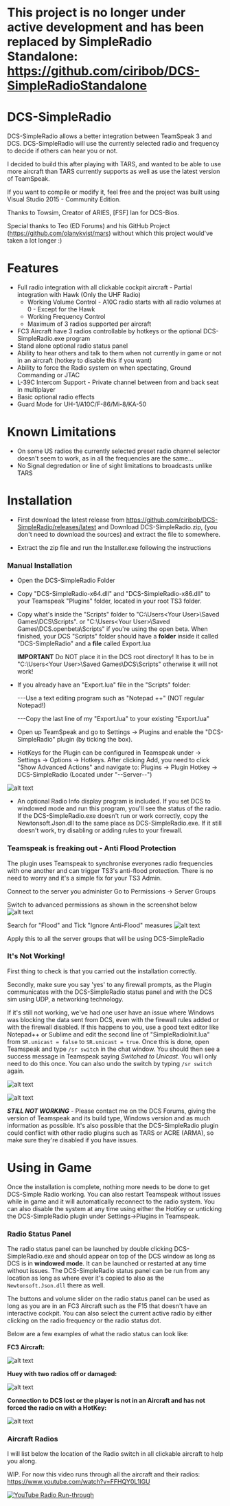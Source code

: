 # This project is no longer under active development and has been replaced by SimpleRadio Standalone: https://github.com/ciribob/DCS-SimpleRadioStandalone

# DCS-SimpleRadio

DCS-SimpleRadio allows a better integration between TeamSpeak 3 and DCS. DCS-SimpleRadio will use the currently selected radio and frequency to decide if others can hear you or not.

I decided to build this after playing with TARS, and wanted to be able to use more aircraft than TARS currently supports as well as use the latest version of TeamSpeak.

If you want to compile or modify it, feel free and the project was built using Visual Studio 2015 - Community Edition.

Thanks to Towsim, Creator of ARIES, [FSF] Ian for DCS-Bios.

Special thanks to Teo (ED Forums) and his GitHub Project (https://github.com/olanykvist/mars) without which this project would've taken a lot longer :)

# Features
  - Full radio integration with all clickable cockpit aircraft - Partial integration with Hawk (Only the UHF Radio)
    - Working Volume Control - A10C radio starts with all radio volumes at 0 - Except for the Hawk
    - Working Frequency Control
    - Maximum of 3 radios supported per aircraft
  - FC3 Aircraft have 3 radios controllable by hotkeys or the optional DCS-SimpleRadio.exe program
  - Stand alone optional radio status panel
  - Ability to hear others and talk to them when not currently in game or not in an aircraft (hotkey to disable this if you want)
  - Ability to force the Radio system on when spectating, Ground Commanding or JTAC
  - L-39C Intercom Support - Private channel between from and back seat in multiplayer
  - Basic optional radio effects
  - Guard Mode for UH-1/A10C/F-86/Mi-8/KA-50 
 
# Known Limitations
 - On some US radios the currently selected preset radio channel selector doesn't seem to work, as in all the frequencies are the same...
 - No Signal degredation or line of sight limitations to broadcasts unlike TARS
 
# Installation

 - First download the latest release from https://github.com/ciribob/DCS-SimpleRadio/releases/latest and Download DCS-SimpleRadio.zip, (you don't need to download the sources) and extract the file to somewhere.

- Extract the zip file and run the Installer.exe following the instructions

### Manual Installation

- Open the DCS-SimpleRadio Folder
- Copy "DCS-SimpleRadio-x64.dll" and "DCS-SimpleRadio-x86.dll"  to your Teamspeak "Plugins" folder, located in your root TS3 folder.
- Copy what's inside the "Scripts" folder to "C:\Users\<Your User>\Saved Games\DCS\Scripts".  or "C:\Users\<Your User>\Saved Games\DCS.openbeta\Scripts" if you're using the open beta.
   When finished, your DCS "Scripts" folder should have a **folder** inside it called "DCS-SimpleRadio" and a **file** called Export.lua

   ****IMPORTANT**** Do NOT place it in the DCS root directory! It has to be in "C:\Users\<Your User>\Saved Games\DCS\Scripts" otherwise it will not work!

- If you already have an "Export.lua" file in the "Scripts" folder: 
  
  ---Use a text editing program such as "Notepad ++" (NOT regular Notepad!)
  
  ---Copy the last line of my "Export.lua" to your existing "Export.lua"

- Open up TeamSpeak and go to Settings -> Plugins and enable the "DCS-SimpleRadio" plugin (by ticking the box).

- HotKeys for the Plugin can be configured in Teamspeak under -> Settings -> Options -> Hotkeys. 
   After clicking Add, you need to click "Show Advanced Actions" and navigate to: Plugins -> Plugin Hotkey -> DCS-SimpleRadio  (Located under "--Server--") 

![alt text](http://i1056.photobucket.com/albums/t379/cfisher881/Ts3%20Hotkeys_zpsgxbh1aid.png~original "Hotkeys")

- An optional Radio Info display program is included. If you set DCS to windowed mode and run this program, you'll see the status of the radio. 
   If the DCS-SimpleRadio.exe doesn't run or work correctly, copy the Newtonsoft.Json.dll to the same place as  DCS-SimpleRadio.exe. If it still doesn't work, try disabling or adding rules to your firewall.

### Teamspeak is freaking out - Anti Flood Protection
The plugin uses Teamspeak to synchronise everyones radio frequencies with one another and can trigger TS3's anti-flood protection. There is no need to worry and it's a simple fix for your TS3 Admin.

Connect to the server you administer
Go to Permissions -> Server Groups

Switch to advanced permissions as shown in the screenshot below
![alt text](http://i1056.photobucket.com/albums/t379/cfisher881/permissions%20edit_zpskssuokrz.png "Permissions")

Search for "Flood" and Tick "Ignore Anti-Flood" measures
![alt text](http://i1056.photobucket.com/albums/t379/cfisher881/anti%20flood_zpsoc2vsnuy.png "Permissions")

Apply this to all the server groups that will be using DCS-SimpleRadio

### It's Not Working!
First thing to check is that you carried out the installation correctly.

Secondly, make sure you say 'yes' to any firewall prompts, as the Plugin communicates with the DCS-SimpleRadio status panel and with the DCS sim using UDP, a networking technology.

If it's still not working, we've had one user have an issue where Windows was blocking the data sent from DCS, even with the firewall rules added or with the firewall disabled. If this happens to you, use a good text editor like Notepad++ or Sublime and edit the second line of "SimpleRadioInit.lua" from ```SR.unicast = false``` to ```SR.unicast = true```.
Once this is done, open Teamspeak and type ```/sr switch``` in the chat window. You should then see a success message in Teamspeak saying *Switched to Unicast*. You will only need to do this once. You can also undo the switch by typing ```/sr switch``` again.

![alt text](http://i1056.photobucket.com/albums/t379/cfisher881/ts3%20switch_zpszjdlko7i.png~original "Switch")

![alt text](http://i1056.photobucket.com/albums/t379/cfisher881/ts3%20switched_zps1gjbtqdu.png~original "Switch")

***STILL NOT WORKING*** - Please contact me on the DCS Forums, giving the version of Teamspeak and its build type, Windows version and as much information as possible. It's also possible that the DCS-SimpleRadio plugin could conflict with other radio plugins such as TARS or ACRE (ARMA), so make sure they're disabled if you have issues.

# Using in Game
Once the installation is complete, nothing more needs to be done to get DCS-Simple Radio working. You can also restart Teamspeak without issues while in game and it will automatically reconnect to the radio system. You can also disable the system at any time using either the HotKey or unticking the DCS-SimpleRadio plugin under Settings->Plugins in Teamspeak.

### Radio Status Panel

The radio status panel can be launched by double clicking DCS-SimpleRadio.exe and should appear on top of the DCS window as long as DCS is in **windowed mode**. It can be launched or restarted at any time without issues. The DCS-SimpleRadio status panel can be run from any location as long as where ever it's copied to also as the ```Newtonsoft.Json.dll``` there as well.

The buttons and volume slider on the radio status panel can be used as long as you are in an FC3 Aircraft such as the F15 that doesn't have an interactive cockpit. You can also select the current active radio by either clicking on the radio frequency or the radio status dot.

Below are a few examples of what the radio status can look like:

**FC3 Aircraft:**

![alt text](http://i1056.photobucket.com/albums/t379/cfisher881/connected%20fc3_zpsni5feef6.jpg "FC3 Aircraft")

**Huey with two radios off or damaged:**

![alt text](http://i1056.photobucket.com/albums/t379/cfisher881/connected%20but%20some%20radios%20off_zpsefmiwtay.jpg "Huey")

**Connection to DCS lost or the player is not in an Aircraft and has not forced the radio on with a HotKey:**

![alt text](http://i1056.photobucket.com/albums/t379/cfisher881/Not%20Connected_zpsk8pwnuwt.jpg
 "Radio Off")

### Aircraft Radios

I will list below the location of the Radio switch in all clickable aircraft to help you along.

WIP. For now this video runs through all the aircraft and their radios: https://www.youtube.com/watch?v=FFHQY0L1lGU

[![YouTube Radio Run-through ](http://img.youtube.com/vi/FFHQY0L1lGU/0.jpg)](https://www.youtube.com/watch?v=FFHQY0L1lGU)

